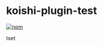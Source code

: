 # koishi-plugin-test

[![npm](https://img.shields.io/npm/v/koishi-plugin-test?style=flat-square)](https://www.npmjs.com/package/koishi-plugin-test)

tset
